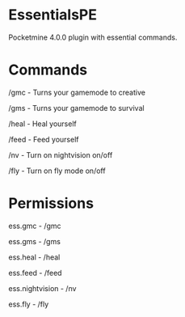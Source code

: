 # EssentialsPE
Pocketmine 4.0.0 plugin with essential commands.

# Commands
/gmc - Turns your gamemode to creative

/gms - Turns your gamemode to survival

/heal - Heal yourself

/feed - Feed yourself

/nv - Turn on nightvision on/off

/fly - Turn on fly mode on/off


# Permissions
ess.gmc - /gmc

ess.gms - /gms

ess.heal - /heal

ess.feed - /feed

ess.nightvision - /nv

ess.fly - /fly

